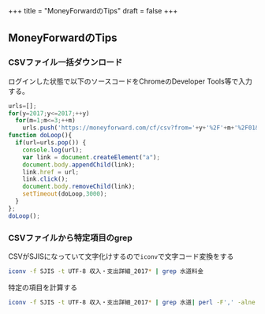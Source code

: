 +++
title = "MoneyForwardのTips"
draft = false
+++

## MoneyForwardのTips

### CSVファイル一括ダウンロード

ログインした状態で以下のソースコードをChromeのDeveloper Tools等で入力する。

```javascript
urls=[];
for(y=2017;y<=2017;++y)
  for(m=1;m<=3;++m)
    urls.push('https://moneyforward.com/cf/csv?from='+y+'%2F'+m+'%2F01&month='+m+'&year='+y);
function doLoop(){
  if(url=urls.pop()) {
    console.log(url);
    var link = document.createElement("a");
    document.body.appendChild(link);
    link.href = url;
    link.click();
    document.body.removeChild(link);
    setTimeout(doLoop,3000);
  }
};
doLoop();
```

### CSVファイルから特定項目のgrep

CSVがSJISになっていて文字化けするので`iconv`で文字コード変換をする

```sh
iconv -f SJIS -t UTF-8 収入・支出詳細_2017* | grep 水道料金
```

特定の項目を計算する

```sh
iconv -f SJIS -t UTF-8 収入・支出詳細_2017* | grep 水道| perl -F',' -alne '{print $F[3]}' | perl -pe 's/"//g; s/-/+/g; s/\n//g;' | perl -pe 's/^\+(.+)/$1\n/g' | bc
```
